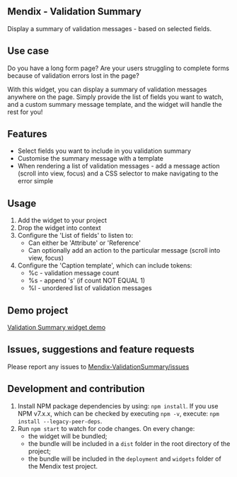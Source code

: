## Mendix - Validation Summary
Display a summary of validation messages - based on selected fields.

## Use case
Do you have a long form page? Are your users struggling to complete forms because of validation errors lost in the page?

With this widget, you can display a summary of validation messages anywhere on the page. Simply provide the list of fields you want to watch, and a custom summary message template, and the widget will handle the rest for you!

## Features
 - Select fields you want to include in you validation summary
 - Customise the summary message with a template
 - When rendering a list of validation messages - add a message action (scroll into view, focus) and a CSS selector to make navigating to the error simple

## Usage
 1. Add the widget to your project
 2. Drop the widget into context
 3. Configure the 'List of fields' to listen to:
     - Can either be 'Attribute' or 'Reference'
     - Can optionally add an action to the particular message (scroll into view, focus)
 4. Configure the 'Caption template', which can include tokens:
     - %c - validation message count
     - %s - append 's' (if count NOT EQUAL 1)
     - %l - unordered list of validation messages

## Demo project
[Validation Summary widget demo](https://validationsummarywidgetdemo-sandbox.mxapps.io/)

## Issues, suggestions and feature requests
Please report any issues to [Mendix-ValidationSummary/issues](https://github.com/Carter-Moorse/Mendix-ValidationSummary/issues)

## Development and contribution

1. Install NPM package dependencies by using: `npm install`. If you use NPM v7.x.x, which can be checked by executing `npm -v`, execute: `npm install --legacy-peer-deps`.
1. Run `npm start` to watch for code changes. On every change:
    - the widget will be bundled;
    - the bundle will be included in a `dist` folder in the root directory of the project;
    - the bundle will be included in the `deployment` and `widgets` folder of the Mendix test project.
